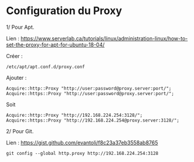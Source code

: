 Configuration du Proxy
======================

1/ Pour Apt.

Lien :
https://www.serverlab.ca/tutorials/linux/administration-linux/how-to-set-the-proxy-for-apt-for-ubuntu-18-04/


Créer :

```
/etc/apt/apt.conf.d/proxy.conf
```

Ajouter :

```
Acquire::http::Proxy "http://user:password@proxy.server:port/";
Acquire::https::Proxy "http://user:password@proxy.server:port/";
```

Soit 

```
Acquire::http::Proxy "http://192.168.224.254:3128/";
Acquire::https::Proxy "http://192.168.224.254@proxy.server:3128/";
```


2/ Pour Git.
 
Lien :
https://gist.github.com/evantoli/f8c23a37eb3558ab8765


```
git config --global http.proxy http://192.168.224.254:3128
```
